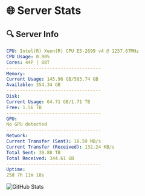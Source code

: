 # 🌐 Server Stats
## 🔍 Server Info
```yaml
CPU: Intel(R) Xeon(R) CPU E5-2699 v4 @ 1257.67MHz
CPU Usage: 0.90%
Cores: 44P | 88T
-----------------------------------
Memory:
Current Usage: 145.96 GB/503.74 GB
Available: 354.34 GB
-----------------------------------
Disk:
Current Usage: 64.71 GB/1.71 TB
Free: 1.56 TB
-----------------------------------
GPU:
No GPU detected
-----------------------------------
Network:
Current Transfer (Sent): 18.59 MB/s
Current Transfer (Received): 132.24 KB/s
Total Sent: 39.88 TB
Total Received: 344.61 GB
-----------------------------------
Uptime:
25d 7h 11m 18s
```
![GitHub Stats](https://img.shields.io/badge/Updated-2025-04-02_04:34:07-blue)